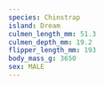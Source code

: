 ```yaml
---
species: Chinstrap
island: Dream
culmen_length_mm: 51.3
culmen_depth_mm: 19.2
flipper_length_mm: 193
body_mass_g: 3650
sex: MALE
---
```

